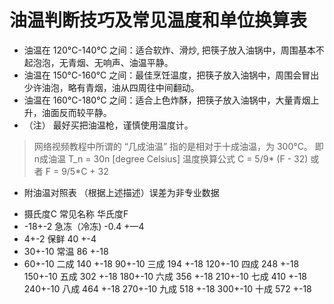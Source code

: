 # 油温判断技巧及常见温度和单位换算表

* 油温在 120&deg;C-140&deg;C 之间：适合软炸、滑炒, 把筷子放入油锅中，周围基本不起泡泡，无青烟、无响声、油温平静。
* 油温在 150&deg;C-160&deg;C 之间：最佳烹饪温度，把筷子放入油锅中，周围会冒出少许油泡，略有青烟，油从四周往中间翻动。
* 油温在 160&deg;C-180&deg;C 之间：适合上色炸酥，把筷子放入油锅中，大量青烟上升，油面反而较平静。
* （注） 最好买把油温枪，谨慎使用温度计。

> 网络视频教程中所谓的 “几成油温” 指的是相对于十成油温，为 300&deg;C。
> 即 n成油温 T_n = 30n [degree Celsius]
> 温度换算公式
> C = 5/9* (F - 32)
> 或者
> F = 9/5*C + 32
> 
* 附油温对照表 （根据上述描述）误差为非专业数据
- 摄氏度C     常见名称       华氏度F
- -18+-2     急冻（冷冻)  -0.4 +—4
- 4+-2        保鲜         40 +-4
- 30+-10      常温        86 +-18
- 60+-10      二成        140 +-18
90+-10      三成        194 +-18
120+-10     四成        248 +-18
150+-10     五成        302 +-18
180+-10     六成        356 +-18
210+-10     七成        410 +-18
240+-10     八成        464 +-18
270+-10     九成        518 +-18
300+-10     十成        572 +-18
